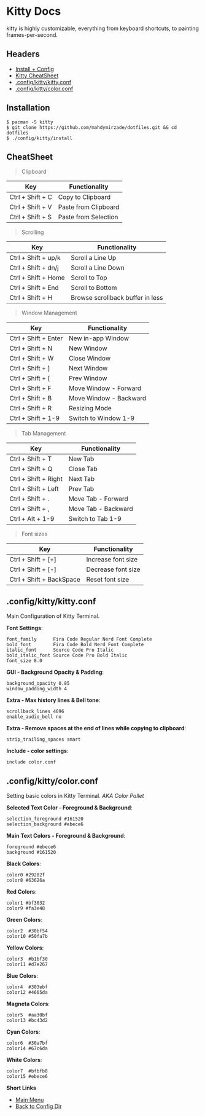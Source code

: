 # Kitty Docs

kitty is highly customizable, everything from keyboard shortcuts, to painting frames-per-second.

## Headers
- [Install + Config](#installation)
- [Kitty CheatSheet](#cheatsheet)
- [.config/kitty/kitty.conf](#configkittykittyconf)
- [.config/kitty/color.conf](#configkittycolorconf)


## Installation

```
$ pacman -S kitty
$ git clone https://github.com/mahdymirzade/dotfiles.git && cd dotfiles
$ ./config/kitty/install
```

## CheatSheet

> Clipboard

| Key                       | Functionality                     |
| ------------------------- | --------------------------------- |
| Ctrl + Shift + C          | Copy to Clipboard                 |
| Ctrl + Shift + V          | Paste from Clipboard              |
| Ctrl + Shift + S          | Paste from Selection              |

> Scrolling

| Key                       | Functionality                     |
| ------------------------- | --------------------------------- |
| Ctrl + Shift + up/k       | Scroll a Line Up                  |
| Ctrl + Shift + dn/j       | Scroll a Line Down                |
| Ctrl + Shift + Home       | Scroll to Top                     |
| Ctrl + Shift + End        | Scroll to Bottom                  |
| Ctrl + Shift + H          | Browse scrollback buffer in less  |

> Window Management

| Key                       | Functionality                     |
| ------------------------- | --------------------------------- |
| Ctrl + Shift + Enter      | New in-app Window                 |
| Ctrl + Shift + N          | New Window                        |
| Ctrl + Shift + W          | Close Window                      |
| Ctrl + Shift + ]          | Next Window                       |
| Ctrl + Shift + [          | Prev Window                       |
| Ctrl + Shift + F          | Move Window - Forward             |
| Ctrl + Shift + B          | Move Window - Backward            |
| Ctrl + Shift + R          | Resizing Mode                     |
| Ctrl + Shift + 1-9        | Switch to Window 1-9              |

> Tab Management

| Key                       | Functionality                     |
| ------------------------- | --------------------------------- |
| Ctrl + Shift + T          | New Tab                           |
| Ctrl + Shift + Q          | Close Tab                         |
| Ctrl + Shift + Right      | Next Tab                          |
| Ctrl + Shift + Left       | Prev Tab                          |
| Ctrl + Shift + .          | Move Tab - Forward                |
| Ctrl + Shift + ,          | Move Tab - Backward               |
| Ctrl + Alt + 1-9          | Switch to Tab 1-9                 |

> Font sizes

| Key                       | Functionality                     |
| ------------------------- | --------------------------------- |
| Ctrl + Shift + [+]        | Increase font size                |
| Ctrl + Shift + [-]        | Decrease font size                |
| Ctrl + Shift + BackSpace  | Reset font size                   |

## .config/kitty/kitty.conf

Main Configuration of Kitty Terminal.

**Font Settings**:
```
font_family      Fira Code Regular Nerd Font Complete
bold_font        Fira Code Bold Nerd Font Complete
italic_font      Source Code Pro Italic
bold_italic_font Source Code Pro Bold Italic
font_size 8.0
```

**GUI - Background Opacity & Padding**:
```
background_opacity 0.85
window_padding_width 4
```

**Extra - Max history lines & Bell tone**:
```
scrollback_lines 4096
enable_audio_bell no
```

**Extra - Remove spaces at the end of lines while copying to clipboard**:
```
strip_trailing_spaces smart
```

**Include - color settings**:
```
include color.conf
```

## .config/kitty/color.conf

Setting basic colors in Kitty Terminal. *AKA Color Pallet*

**Selected Text Color - Foreground & Background**:
```
selection_foreground #161520
selection_background #ebece6
```

**Main Text Colors - Foreground & Background**:
```
foreground #ebece6
background #161520
```

**Black Colors**:
```
color0 #29282f
color8 #63626a
```

**Red Colors**:
```
color1 #bf3032
color9 #fa3e48
```

**Green Colors**:
```
color2  #30bf54
color10 #50fa7b
```

**Yellow Colors**:
```
color3  #b1bf30
color11 #d7e267
```

**Blue Colors**:
```
color4  #303ebf
color12 #4665da
```

**Magneta Colors**:
```
color5  #aa30bf
color13 #bc43d2
```

**Cyan Colors**:
```
color6  #30a7bf
color14 #67c6da
```

**White Colors**:
```
color7  #bfbfb8
color15 #ebece6
```

**Short Links**
- [Main Menu](./../../../../)
- [Back to Config Dir](./../)
